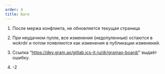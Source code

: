 ```yaml
---
order: 4
title: Баги
---
```


1. После мержа конфликта, не обновляется текущая страница

2. При неудачном пулле, все изменения (недопуленные) остаются в wokrdir и потом появляются как изменения в публикации изменений.

3. Ссылка “<https://dev.gram.ax/gitlab.ics-it.ru/dr/gramax-board/>” выдаёт ошибку.

4. \-2